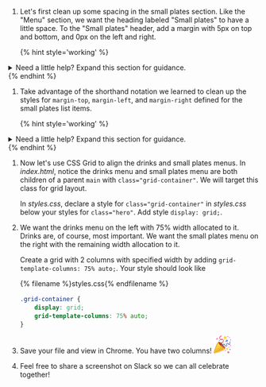 1. Let's first clean up some spacing in the small plates section. Like the "Menu" section, we want the heading labeled "Small plates" to have a little space. To the "Small plates" header, add a margin with 5px on top and bottom, and 0px on the left and right.

   {% hint style='working' %}
<details>
<summary>
Need a little help? Expand this section for guidance. 
</summary>
We have to specify the <code>h2</code> inside the <code>class="small-plates"</code>. We can use the shortcut notation to specify 5px top and bottom margin and 0px left and right margin. To the selector for <code>.small-plates h2</code> set the style <code>margin: 5px 0;</code>.
</details>
   {% endhint %}

1. Take advantage of the shorthand notation we learned to clean up the styles for `margin-top`, `margin-left`, and `margin-right` defined for the small plates list items. 

   {% hint style='working' %}
<details>
<summary>
Need a little help? Expand this section for guidance. 
</summary>
<p>
    Remember the mnenomic "TROUBLE"? We can apply it here. We want 50px top, 15px right, 15px left, and 0px bottom margin. The approach is different depending on whether you used the <code>:first-child</code> pseudo class or <code>+</code> adjacent sibling combinator.
</p>

<p>
    For the pseudo class, apply the short hand <code>50px 15px 0 15px</code> to <code>margin</code>. The pseudo class will override <code>margin-top</code> from the <code>.small-plates li</code>. This is why we define the styles for the pseudo class after the style for all the elements in the list.
</p>

<p>
    For the adjacent sibling combinator, apply the short hand <code>0 15px</code> to <code>margin</code>. The style for the adjacent sibiling combinator will override <code>margin-top</code> from the <code>.small-plates li</code>. As with the psuedo class, this is why we define the style specifically for adjacent siblings after the style for all the elements in the list.
</p>
</details>
   {% endhint %}

1. Now let's use CSS Grid to align the drinks and small plates menus. In _index.html_, notice the drinks menu and small plates menu are both children of a parent `main` with `class="grid-container"`. We will target this class for grid layout. 

   In _styles.css_, declare a style for `class="grid-container"` in _styles.css_ below your styles for `class="hero"`. Add style `display: grid;`.

1. We want the drinks menu on the left with 75% width allocated to it. Drinks are, of course, most important. We want the small plates menu on the right with the remaining width allocation to it. 

   Create a grid with 2 columns with specified width by adding `grid-template-columns: 75% auto;`. Your style should look like
   
   {% filename %}styles.css{% endfilename %}
    ```css
    .grid-container {
        display: grid;
        grid-template-columns: 75% auto;
    }
    ```
1. Save your file and view in Chrome. You have two columns! ![](../images/emojis/party-popper.png)

1. Feel free to share a screenshot on Slack so we can all celebrate together!

